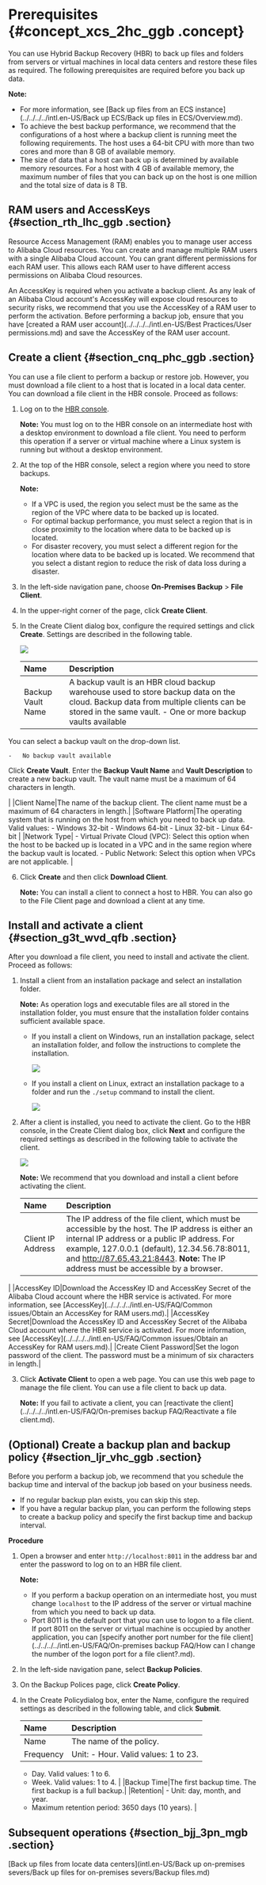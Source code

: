 # Prerequisites {#concept_xcs_2hc_ggb .concept}

You can use Hybrid Backup Recovery \(HBR\) to back up files and folders from servers or virtual machines in local data centers and restore these files as required. The following prerequisites are required before you back up data.

**Note:** 

-   For more information, see [Back up files from an ECS instance](../../../../intl.en-US/Back up ECS/Back up files in ECS/Overview.md).
-   To achieve the best backup performance, we recommend that the configurations of a host where a backup client is running meet the following requirements. The host uses a 64-bit CPU with more than two cores and more than 8 GB of available memory.
-   The size of data that a host can back up is determined by available memory resources. For a host with 4 GB of available memory, the maximum number of files that you can back up on the host is one million and the total size of data is 8 TB.

## RAM users and AccessKeys {#section_rth_lhc_ggb .section}

Resource Access Management \(RAM\) enables you to manage user access to Alibaba Cloud resources. You can create and manage multiple RAM users with a single Alibaba Cloud account. You can grant different permissions for each RAM user. This allows each RAM user to have different access permissions on Alibaba Cloud resources.

An AccessKey is required when you activate a backup client. As any leak of an Alibaba Cloud account's AccessKey will expose cloud resources to security risks, we recommend that you use the AccessKey of a RAM user to perform the activation. Before performing a backup job, ensure that you have [created a RAM user account](../../../../intl.en-US/Best Practices/User permissions.md) and save the AccessKey of the RAM user account.

## Create a client {#section_cnq_phc_ggb .section}

You can use a file client to perform a backup or restore job. However, you must download a file client to a host that is located in a local data center. You can download a file client in the HBR console. Proceed as follows:

1.  Log on to the [HBR console](https://hbr.console.aliyun.com).

    **Note:** You must log on to the HBR console on an intermediate host with a desktop environment to download a file client. You need to perform this operation if a server or virtual machine where a Linux system is running but without a desktop environment.

2.  At the top of the HBR console, select a region where you need to store backups.

    **Note:** 

    -   If a VPC is used, the region you select must be the same as the region of the VPC where data to be backed up is located.
    -   For optimal backup performance, you must select a region that is in close proximity to the location where data to be backed up is located.
    -   For disaster recovery, you must select a different region for the location where data to be backed up is located. We recommend that you select a distant region to reduce the risk of data loss during a disaster.
3.  In the left-side navigation pane, choose **On-Premises Backup** \> **File Client**.
4.  In the upper-right corner of the page, click **Create Client**.
5.  In the Create Client dialog box, configure the required settings and click **Create**. Settings are described in the following table.

    ![](http://static-aliyun-doc.oss-cn-hangzhou.aliyuncs.com/assets/img/83047/156465331254114_en-US.jpg)

    |Name|Description|
    |:---|:----------|
    |Backup Vault Name|A backup vault is an HBR cloud backup warehouse used to store backup data on the cloud. Backup data from multiple clients can be stored in the same vault.     -   One or more backup vaults available

You can select a backup vault on the drop-down list.

    -   No backup vault available

Click **Create Vault**. Enter the **Backup Vault Name** and **Vault Description** to create a new backup vault. The vault name must be a maximum of 64 characters in length.

 |
    |Client Name|The name of the backup client. The client name must be a maximum of 64 characters in length.|
    |Software Platform|The operating system that is running on the host from which you need to back up data. Valid values:     -   Windows 32-bit
    -   Windows 64-bit
    -   Linux 32-bit
    -   Linux 64-bit
 |
    |Network Type|     -   Virtual Private Cloud \(VPC\): Select this option when the host to be backed up is located in a VPC and in the same region where the backup vault is located.
    -   Public Network: Select this option when VPCs are not applicable.
 |

6.  Click **Create** and then click **Download Client**.

    **Note:** You can install a client to connect a host to HBR. You can also go to the File Client page and download a client at any time.


## Install and activate a client {#section_g3t_wvd_qfb .section}

After you download a file client, you need to install and activate the client. Proceed as follows:

1.  Install a client from an installation package and select an installation folder.

    **Note:** As operation logs and executable files are all stored in the installation folder, you must ensure that the installation folder contains sufficient available space.

    -   If you install a client on Windows, run an installation package, select an installation folder, and follow the instructions to complete the installation.

        ![](http://static-aliyun-doc.oss-cn-hangzhou.aliyuncs.com/assets/img/83047/156465331254107_en-US.png)

    -   If you install a client on Linux, extract an installation package to a folder and run the `./setup` command to install the client.

        ![](http://static-aliyun-doc.oss-cn-hangzhou.aliyuncs.com/assets/img/83047/156465331354108_en-US.png)

2.  After a client is installed, you need to activate the client. Go to the HBR console, in the Create Client dialog box, click **Next** and configure the required settings as described in the following table to activate the client.

    ![](http://static-aliyun-doc.oss-cn-hangzhou.aliyuncs.com/assets/img/83047/156465331354109_en-US.png)

    **Note:** We recommend that you download and install a client before activating the client.

    |Name|Description|
    |:---|:----------|
    |Client IP Address|The IP address of the file client, which must be accessible by the host. The IP address is either an internal IP address or a public IP address. For example, 127.0.0.1 \(default\), 12.34.56.78:8011, and http://87.65.43.21:8443. **Note:** The IP address must be accessible by a browser.

 |
    |AccessKey ID|Download the AccessKey ID and AccessKey Secret of the Alibaba Cloud account where the HBR service is activated. For more information, see [AccessKey](../../../../intl.en-US/FAQ/Common issues/Obtain an AccessKey for RAM users.md).|
    |AccessKey Secret|Download the AccessKey ID and AccessKey Secret of the Alibaba Cloud account where the HBR service is activated. For more information, see [AccessKey](../../../../intl.en-US/FAQ/Common issues/Obtain an AccessKey for RAM users.md).|
    |Create Client Password|Set the logon password of the client. The password must be a minimum of six characters in length.|

3.  Click **Activate Client** to open a web page. You can use this web page to manage the file client. You can use a file client to back up data.

    **Note:** If you fail to activate a client, you can [reactivate the client](../../../../intl.en-US/FAQ/On-premises backup FAQ/Reactivate a file client.md).


## \(Optional\) Create a backup plan and backup policy {#section_ljr_vhc_ggb .section}

Before you perform a backup job, we recommend that you schedule the backup time and interval of the backup job based on your business needs.

-   If no regular backup plan exists, you can skip this step.
-   If you have a regular backup plan, you can perform the following steps to create a backup policy and specify the first backup time and backup interval.

 **Procedure** 

1.  Open a browser and enter `http://localhost:8011` in the address bar and enter the password to log on to an HBR file client.

    **Note:** 

    -   If you perform a backup operation on an intermediate host, you must change `localhost` to the IP address of the server or virtual machine from which you need to back up data.
    -   Port 8011 is the default port that you can use to logon to a file client. If port 8011 on the server or virtual machine is occupied by another application, you can [specify another port number for the file client](../../../../intl.en-US/FAQ/On-premises backup FAQ/How can I change the number of the logon port for a file client?.md).
2.  In the left-side navigation pane, select **Backup Policies**.
3.  On the Backup Polices page, click **Create Policy**.
4.  In the Create Policydialog box, enter the Name, configure the required settings as described in the following table, and click **Submit**.

    |Name|Description|
    |:---|:----------|
    |Name|The name of the policy.|
    |Frequency|Unit:     -   Hour. Valid values: 1 to 23.
    -   Day. Valid values: 1 to 6.
    -   Week. Valid values: 1 to 4.
 |
    |Backup Time|The first backup time. The first backup is a full backup.|
    |Retention|     -   Unit: day, month, and year.
    -   Maximum retention period: 3650 days \(10 years\).
 |


## Subsequent operations {#section_bjj_3pn_mgb .section}

[Back up files from locate data centers](intl.en-US/Back up on-premises severs/Back up files for on-premises severs/Backup files.md)

